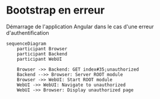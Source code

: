 # Bootstrap en erreur

Démarrage de l'application Angular dans le cas d'une erreur d'authentification

```mermaid
sequenceDiagram
	participant Browser
	participant Backend
	participant WebUI
 
	Browser ->> Backend: GET index#35;unauthorized
	Backend -->> Browser: Server ROOT module
	Browser ->> WebUI: Start ROOT module
    WebUI ->> WebUI: Navigate to unauthorized
	WebUI ->> Browser: Display unauthorized page
```

